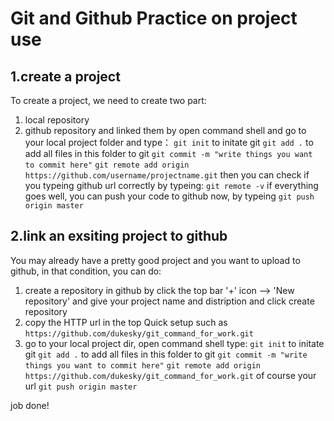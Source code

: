 # Git and Github Practice on project use

## 1.create a project
To create a project, we need to create two part: 
1. local repository
2. github repository
and linked them by 
open command shell and go to your local project folder and type：
`git init` to initate git
`git add .` to add all files in this folder to git
`git commit -m "write things you want to commit here"`
`git remote add origin https://github.com/username/projectname.git`
then you can check if you typeing github url correctly by typeing:
`git remote -v`
if everything goes well, you can push your code to github now, by typeing
`git push origin master`

## 2.link an exsiting project to github
You may already have a pretty good project and you want to upload to github, in that condition, you can do:
1. create a repository in github by click the top bar '+' icon --> 'New repository' and give your project name and distription and click create repository
2. copy the HTTP url in the top Quick setup such as `https://github.com/dukesky/git_command_for_work.git`
3. go to your local project dir, open command shell type:
`git init` to initate git
`git add .` to add all files in this folder to git
`git commit -m "write things you want to commit here"`
`git remote add origin https://github.com/dukesky/git_command_for_work.git` of course your url
`git push origin master`

job done!